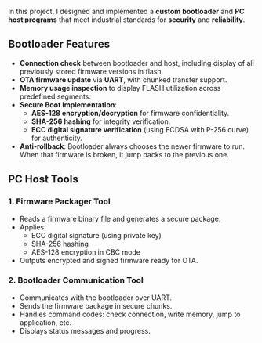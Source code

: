 In this project, I designed and implemented a **custom bootloader** and **PC host programs** that meet industrial standards for **security** and **reliability**.

## Bootloader Features
- **Connection check** between bootloader and host, including display of all previously stored firmware versions in flash.
- **OTA firmware update** via **UART**, with chunked transfer support.
- **Memory usage inspection** to display FLASH utilization across predefined segments.
- **Secure Boot Implementation**:
  - **AES-128 encryption/decryption** for firmware confidentiality.
  - **SHA-256 hashing** for integrity verification.
  - **ECC digital signature verification** (using ECDSA with P-256 curve) for authenticity.
- **Anti-rollback**: Bootloader always chooses the newer firmware to run. When that firmware is broken, it jump backs to the previous one.

##  PC Host Tools

### 1. Firmware Packager Tool

- Reads a firmware binary file and generates a secure package.
- Applies:
  - ECC digital signature (using private key)
  - SHA-256 hashing
  - AES-128 encryption in CBC mode
- Outputs encrypted and signed firmware ready for OTA.

### 2. Bootloader Communication Tool

- Communicates with the bootloader over UART.
- Sends the firmware package in secure chunks.
- Handles command codes: check connection, write memory, jump to application, etc.
- Displays status messages and progress.

